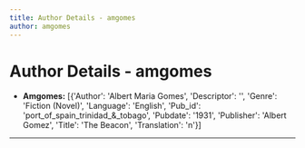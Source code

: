 ```yaml
---
title: Author Details - amgomes
author: amgomes
---
```


# Author Details - amgomes

<ul>
    <li><strong>Amgomes:</strong> [{'Author': 'Albert Maria Gomes', 'Descriptor': '', 'Genre': 'Fiction (Novel)', 'Language': 'English', 'Pub_id': 'port_of_spain_trinidad_&_tobago', 'Pubdate': '1931', 'Publisher': 'Albert Gomez', 'Title': 'The Beacon', 'Translation': 'n'}]</li>
</ul>
<hr>